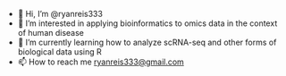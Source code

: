 - 👋 Hi, I’m @ryanreis333
- 👀 I’m interested in applying bioinformatics to omics data in the context of human disease
- 🌱 I’m currently learning how to analyze scRNA-seq and other forms of biological data using R
- 📫 How to reach me ryanreis333@gmail.com

<!---
ryanreis333/ryanreis333 is a ✨ special ✨ repository because its `README.md` (this file) appears on your GitHub profile.
You can click the Preview link to take a look at your changes.
--->
